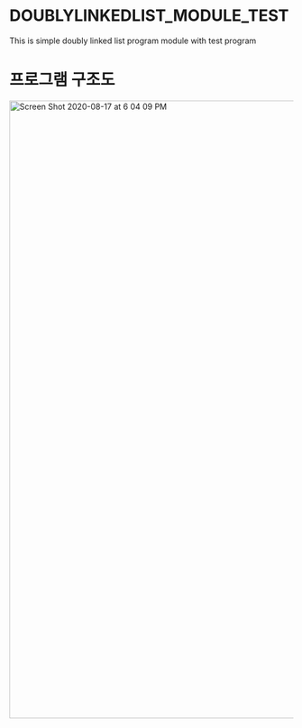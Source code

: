 # DOUBLYLINKEDLIST_MODULE_TEST
This is simple doubly linked list program module with test program

# 프로그램 구조도

<img width="1097" alt="Screen Shot 2020-08-17 at 6 04 09 PM" src="https://user-images.githubusercontent.com/22342277/90379165-505a0280-e0b5-11ea-8f3a-8b78ec74992c.png">

